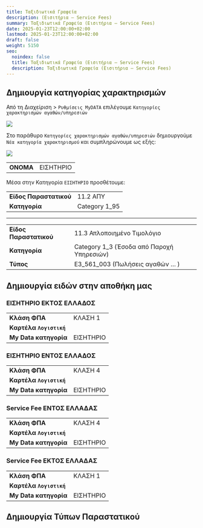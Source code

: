 ```yaml
---
title: Ταξιδιωτικά Γραφεία
description: (Εισιτήρια – Service Fees)
summary: Ταξιδιωτικά Γραφεία (Εισιτήρια – Service Fees)
date: 2025-01-23T12:00:00+02:00
lastmod: 2025-01-23T12:00:00+02:00
draft: false
weight: 5150
seo:
  noindex: false
  title: Ταξιδιωτικά Γραφεία (Εισιτήρια – Service Fees)
  description: Ταξιδιωτικά Γραφεία (Εισιτήρια – Service Fees)
---
```

## Δημιουργία κατηγορίας χαρακτηρισμών

Από τη Διαχείριση > `Ρυθμίσεις MyDATA` επιλέγουμε `Κατηγορίες χαρακτηρισμών αγαθών/υπηρεσιών`

![](/images/autotimolgisi-01.png)

Στο παράθυρο `Κατηγορίες χαρακτηρισμών αγαθών/υπηρεσιών` δημιουργούμε `Νέα κατηγορία χαρακτηρισμού` και συμπληρώνουμε ως εξής:

![](/images/tickets-01.jpg)

|           |           |
| --------- | --------- |
| **ΟΝΟΜΑ** | ΕΙΣΗΤΗΡΙΟ |

Μέσα στην Κατηγορία `ΕΙΣΗΤΗΡΙΟ` προσθέτουμε:

|                        |               |
| ---------------------- | ------------- |
| **Είδος Παραστατικού** | 11.2 ΑΠΥ      |
| **Κατηγορία**          | Category 1_95 |

- - -

|                        |                                           |
| ---------------------- | ----------------------------------------- |
| **Είδος Παραστατικού** | 11.3 Απλοποιημένο Τιμολόγιο               |
| **Κατηγορία**          | Category 1_3 (Έσοδα από Παροχή Υπηρεσιών) |
| **Τύπος**              | Ε3_561_003 (Πωλήσεις αγαθών … )           |

## Δημιουργία ειδών στην αποθήκη μας

### ΕΙΣΗΤΗΡΙΟ ΕΚΤΟΣ ΕΛΛΑΔΟΣ

|                           |           |
| ------------------------- | --------- |
| **Κλάση ΦΠΑ**             | ΚΛΑΣΗ 1   |
| **Καρτέλα `Λογιστική`** |           |
| **My Data κατηγορία**     | ΕΙΣΗΤΗΡΙΟ |

### ΕΙΣΗΤΗΡΙΟ ΕΝΤΟΣ ΕΛΛΑΔΟΣ

|                           |           |
| ------------------------- | --------- |
| **Κλάση ΦΠΑ**             | ΚΛΑΣΗ 4   |
| **Καρτέλα `Λογιστική`** |           |
| **My Data κατηγορία**     | ΕΙΣΗΤΗΡΙΟ |


### Service Fee ΕΝΤΟΣ ΕΛΛΑΔΑΣ


|                           |           |
| ------------------------- | --------- |
| **Κλάση ΦΠΑ**             | ΚΛΑΣΗ 4   |
| **Καρτέλα `Λογιστική`** |           |
| **My Data κατηγορία**     | ΕΙΣΗΤΗΡΙΟ |


### Service Fee ΕΚΤΟΣ ΕΛΛΑΔΑΣ



|                           |           |
| ------------------------- | --------- |
| **Κλάση ΦΠΑ**             | ΚΛΑΣΗ 1   |
| **Καρτέλα `Λογιστική`** |           |
| **My Data κατηγορία**     | ΕΙΣΗΤΗΡΙΟ |

## Δημιουργία Τύπων Παραστατικού

